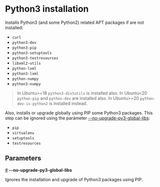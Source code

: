 # Python3 installation

Installs Python3 (and some Python2) related APT packages if are not installed:

- `curl`
- `python3-dev`
- `python3-pip`
- `python3-setuptools`
- `python3-testresources`
- `libxml2-utils`
- `python-lxml`
- `python3-lxml`
- `python-numpy`
- `python3-numpy`

> In Ubuntu>=18 `python3-distutils` is installed also.
> In Ubuntu<20 `python-pip` and `python-dev` are installed also.
> In Ubuntu>=20 `python-dev-is-python2` is installed instead.

Also, installs or upgrade globally using PIP some Python3 packages. This step can be ignored using the parámeter [--no-upgrade-py3-global-libs](#no-upgrade-py3-global-libs):

- `pip`
- `virtualenv`
- `setuptools`
- `testresources`


## Parameters

<a name="no-upgrade-py3-global-libs" href="#no-upgrade-py3-global-libs">#</a> <b>--no-upgrade-py3-global-libs</b>

Ignores the installation and upgrade of Python3 packages using PIP.
